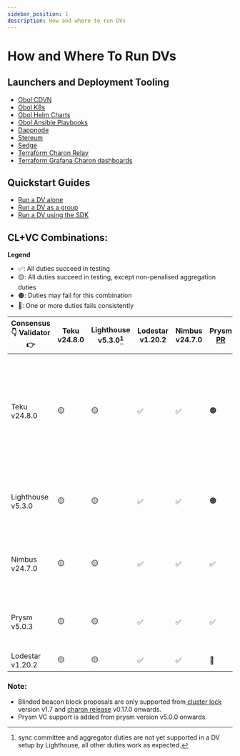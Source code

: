 ```yaml
---
sidebar_position: 1
description: How and where to run DVs
---
```


# How and Where To Run DVs

## Launchers and Deployment Tooling

- [Obol CDVN](https://github.com/ObolNetwork/charon-distributed-validator-node)
- [Obol K8s](https://github.com/ObolNetwork/charon-k8s-distributed-validator-node)
- [Obol Helm Charts](https://github.com/ObolNetwork/helm-charts)
- [Obol Ansible Playbooks](https://github.com/ObolNetwork/obol-ansible)
- [Dappnode](https://docs.dappnode.io/docs/user/staking/ethereum/dvt-technologies/obol-network/)
- [Stereum](https://stereum.net/)
- [Sedge](https://github.com/ObolNetwork/sedge/blob/develop/docs/docs/quickstart/charon.mdx)
- [Terraform Charon Relay](https://github.com/ObolNetwork/terraform-charon-relay)
- [Terraform Grafana Charon dashboards](https://github.com/ObolNetwork/terraform-grafana-dashboards)

## Quickstart Guides 
- [Run a DV alone](../start/quickstart_alone.mdx)
- [Run a DV as a group](../start/quickstart_group.mdx)
- [Run a DV using the SDK](../../adv/advanced/quickstart-sdk.mdx)

## CL+VC Combinations:


**Legend**
- ✅: All duties succeed in testing
- 🟡: All duties succeed in testing, except non-penalised aggregation duties
- 🟠: Duties may fail for this combination
- 🔴: One or more duties fails consistently

| Consensus 👇 Validator 👉 | Teku v24.8.0 | Lighthouse v5.3.0[^lhagg] | Lodestar v1.20.2 | Nimbus v24.7.0 | Prysm [PR](https://github.com/prysmaticlabs/prysm/pull/13995) | Remarks                                                                                                          |
|-------------------------|--------------|-------------------|------------------|----------------|---------------------------------------------------------------|------------------------------------------------------------------------------------------------------------------|
| Teku v24.8.0            | 🟡            | 🟡                 | ✅                | ✅              | 🟠                                                             | Teku `bn` needs the  `--validators-graffiti-client-append-format=DISABLED`  flag in order to produce blocks properly. Teku `vc` are only failing aggregation duties 50% of the time, which are not directly penalised but impact network density at high scale.|
| Lighthouse v5.3.0       | 🟡            | 🟡                 | ✅                | ✅              | 🟠                                                             | Lighthouse `vc` are only failing aggregation duties, which are not directly penalised but impact network density at high scale.                                                                                                                 |
| Nimbus v24.7.0          | 🟡            | 🟡                 | ✅                | ✅              | ✅                                                             | Nimbus beacon nodes requires that you add the following flag to **charon run**: `charon run --feature-set-enable=json_requests` |
| Prysm v5.0.3            |  🟡            | 🟡                 | ✅                | ✅              | ✅                                                             | Prysm `validator` needs a particular [pull request](https://github.com/prysmaticlabs/prysm/pull/13995) merged and released for aggregation duties to succeed.                                                                                                     |
| Lodestar v1.20.2        | 🟡            | 🟡                 | ✅                | ✅              | 🔴                                                             |                                                                                                                  |

[^lhagg]: sync committee and aggregator duties are not yet supported in a DV setup by Lighthouse, all other duties work as expected.


### Note:
  <ul>
    <li>Blinded beacon block proposals are only supported from<a href="https://github.com/ObolNetwork/charon/blob/main/docs/configuration.md#cluster-config-change-log"> cluster lock</a> version v1.7 and <a href="https://github.com/ObolNetwork/charon/releases"> charon release</a> v0.17.0 onwards.</li>
    <li>Prysm VC support is added from prysm version v5.0.0 onwards.</li>
  </ul>